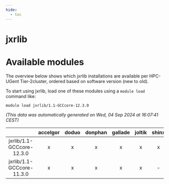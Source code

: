 ```yaml
---
hide:
  - toc
---
```


jxrlib
======

# Available modules


The overview below shows which jxrlib installations are available per HPC-UGent Tier-2cluster, ordered based on software version (new to old).

To start using jxrlib, load one of these modules using a `module load` command like:

```shell
module load jxrlib/1.1-GCCcore-12.3.0
```

*(This data was automatically generated on Wed, 04 Sep 2024 at 16:07:41 CEST)*  

| |accelgor|doduo|donphan|gallade|joltik|shinx|skitty|
| :---: | :---: | :---: | :---: | :---: | :---: | :---: | :---: |
|jxrlib/1.1-GCCcore-12.3.0|x|x|x|x|x|x|x|
|jxrlib/1.1-GCCcore-11.3.0|x|x|x|x|x|-|x|
